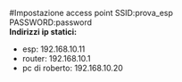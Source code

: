 #Impostazione access point
SSID:prova_esp <br> PASSWORD:password <br>
**Indirizzi ip statici:**
- esp: 192.168.10.11
- router: 192.168.10.1
- pc di roberto: 192.168.10.20
